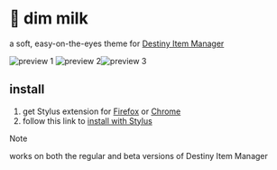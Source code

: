 # 🌌 dim milk

a soft, easy-on-the-eyes theme for [Destiny Item Manager](https://github.com/DestinyItemManager/DIM)

![preview 1](https://milkembers.github.io/DIM-milk/assets/preview1.png)
![preview 2](https://milkembers.github.io/DIM-milk/assets/preview2.png)![preview 3](https://milkembers.github.io/DIM-milk/assets/preview3.png)

## install

1. get Stylus extension for [Firefox](https://addons.mozilla.org/en-US/firefox/addon/styl-us/) or [Chrome](https://chrome.google.com/webstore/detail/stylus/clngdbkpkpeebahjckkjfobafhncgmne)
2. follow this link to [install with Stylus](https://milkembers.github.io/DIM-milk/DIM-milk.user.css)
  
> [!NOTE]  
> works on both the regular and beta versions of Destiny Item Manager
